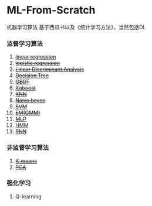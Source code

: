 # ML-From-Scratch
机器学习算法 基于西瓜书以及《统计学习方法》，当然包括DL


### 监督学习算法

1. ~~[linear regression]()~~
2. ~~[logistic regression]()~~
3. ~~[Linear Discriminant Analysis]()~~
4. ~~[Decision Tree]()~~
5. ~~[GBDT]()~~
6. ~~[Xgboost]()~~
7. ~~[KNN]()~~
8. ~~[Naive bayes]()~~
9. ~~[SVM]()~~
10. ~~[EM(GMM)]()~~
11. ~~[MLP]()~~
12. [HMM]()
13. ~~[RNN]()~~

### 非监督学习算法

1. ~~[K-means]()~~
2. ~~[PCA]()~~


### 强化学习

1. Q-learning

